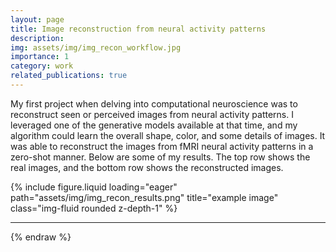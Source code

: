 ```yaml
---
layout: page
title: Image reconstruction from neural activity patterns
description: 
img: assets/img/img_recon_workflow.jpg
importance: 1
category: work
related_publications: true
---
```


My first project when delving into computational neuroscience was to reconstruct seen or perceived images from neural activity patterns. I leveraged one of the generative models available at that time, and my algorithm could learn the overall shape, color, and some details of images. It was able to reconstruct the images from fMRI neural activity patterns in a zero-shot manner. Below are some of my results. The top row shows the real images, and the bottom row shows the reconstructed images.


<div class="row">
    <div class="col-sm mt-3 mt-md-0">
        {% include figure.liquid loading="eager" path="assets/img/img_recon_results.png" title="example image" class="img-fluid rounded z-depth-1" %}
    </div>
</div>

---
{% endraw %}
